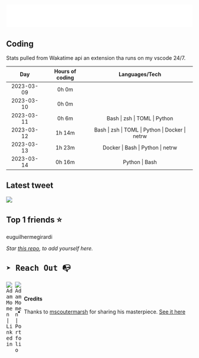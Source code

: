 
![test image size](/assets/welcome_message.gif)

## Coding
Stats pulled from Wakatime api an extension tha runs on my vscode 24/7.

|Day|Hours of coding|Languages/Tech|
|:-:|:-:|:-:|
|2023-03-09|0h 0m||
|2023-03-10|0h 0m||
|2023-03-11|0h 6m|Bash &#124; zsh &#124; TOML &#124; Python|
|2023-03-12|1h 14m|Bash &#124; zsh &#124; TOML &#124; Python &#124; Docker &#124; netrw|
|2023-03-13|1h 23m|Docker &#124; Bash &#124; Python &#124; netrw|
|2023-03-14|0h 16m|Python &#124; Bash|

## Latest tweet
[<img src="<tweet-image-url>" width="400">](<tweet-url>)

## Top 1 friends ⭐️
euguilhermegirardi

*Star [this repo](https://github.com/AdamMomen/AdamMomen), to add yourself here.*


<samp>

## ➤ Reach Out :mailbox_with_no_mail:

>
  <a href="https://www.linkedin.com/in/adam-momen-99596275/">
     <img align="left" alt="Adam Momen | Linkedin" width="24px" src="./assets/Linkedin.svg" />
   </a>

   <a href="https://adammomen.com/">
     <img align="left" alt="Adam Momen | Portfolio" width="24px" src="./assets/web.svg" />
   </a>

</samp>

<br>

#### Credits
* Thanks to [mscoutermarsh](https://github.com/mscoutermarsh) for sharing his masterpiece. [See it here](https://github.com/mscoutermarsh/mscoutermarsh)